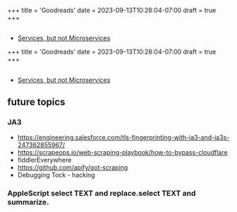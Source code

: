 +++
title = 'Goodreads'
date = 2023-09-13T10:28:04-07:00
draft = true
+++

##

- [Services, but not Microservices](https://renegadeotter.com/2023/09/10/death-by-a-thousand-microservices.html)


+++
title = 'Goodreads'
date = 2023-09-13T10:28:04-07:00
draft = true
+++

##

- [Services, but not Microservices](https://renegadeotter.com/2023/09/10/death-by-a-thousand-microservices.html)


## future topics 

### JA3

- https://engineering.salesforce.com/tls-fingerprinting-with-ja3-and-ja3s-247362855967/
- https://scrapeops.io/web-scraping-playbook/how-to-bypass-cloudflare
- fiddlerEverywhere
- https://github.com/apify/got-scraping 
- Debugging Tock - hacking


### AppleScript select TEXT and replace.select TEXT and summarize.
